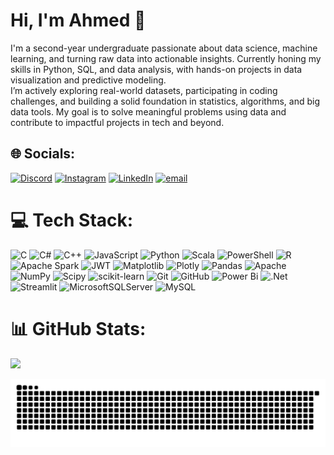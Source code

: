 # Hi, I'm Ahmed 👋
I'm a second-year undergraduate passionate about data science, machine learning, and turning raw data into actionable insights. Currently honing my skills in Python, SQL, and data analysis, with hands-on projects in data visualization and predictive modeling.<br>I’m actively exploring real-world datasets, participating in coding challenges, and building a solid foundation in statistics, algorithms, and big data tools. My goal is to solve meaningful problems using data and contribute to impactful projects in tech and beyond.


## 🌐 Socials:
[![Discord](https://img.shields.io/badge/Discord-%237289DA.svg?logo=discord&logoColor=white)](https://discord.gg/https://discord.gg/pCybRRQ8) [![Instagram](https://img.shields.io/badge/Instagram-%23E4405F.svg?logo=Instagram&logoColor=white)](https://instagram.com/https://bit.ly/43gkewt) [![LinkedIn](https://img.shields.io/badge/LinkedIn-%230077B5.svg?logo=linkedin&logoColor=white)](https://linkedin.com/in/http://www.linkedin.com/in/ahmed-emad-b82438305) [![email](https://img.shields.io/badge/Email-D14836?logo=gmail&logoColor=white)](mailto:ahmedyasser200580@gmail.com) 

# 💻 Tech Stack:
![C](https://img.shields.io/badge/c-%2300599C.svg?style=for-the-badge&logo=c&logoColor=white)  ![C#](https://img.shields.io/badge/c%23-%23239120.svg?style=for-the-badge&logo=csharp&logoColor=white)  ![C++](https://img.shields.io/badge/c++-%2300599C.svg?style=for-the-badge&logo=c%2B%2B&logoColor=white)  ![JavaScript](https://img.shields.io/badge/javascript-%23323330.svg?style=for-the-badge&logo=javascript&logoColor=%23F7DF1E)  ![Python](https://img.shields.io/badge/python-3670A0?style=for-the-badge&logo=python&logoColor=ffdd54)  ![Scala](https://img.shields.io/badge/scala-%23DC322F.svg?style=for-the-badge&logo=scala&logoColor=white)  ![PowerShell](https://img.shields.io/badge/PowerShell-%235391FE.svg?style=for-the-badge&logo=powershell&logoColor=white)  ![R](https://img.shields.io/badge/r-%23276DC3.svg?style=for-the-badge&logo=r&logoColor=white)  ![Apache Spark](https://img.shields.io/badge/Apache%20Spark-FDEE21?style=for-the-badge&logo=apachespark&logoColor=black)  ![JWT](https://img.shields.io/badge/JWT-black?style=for-the-badge&logo=JSON%20web%20tokens)  ![Matplotlib](https://img.shields.io/badge/Matplotlib-%23ffffff.svg?style=for-the-badge&logo=Matplotlib&logoColor=black)  ![Plotly](https://img.shields.io/badge/Plotly-%233F4F75.svg?style=for-the-badge&logo=plotly&logoColor=white)  ![Pandas](https://img.shields.io/badge/pandas-%23150458.svg?style=for-the-badge&logo=pandas&logoColor=white)  ![Apache](https://img.shields.io/badge/apache-%23D42029.svg?style=for-the-badge&logo=apache&logoColor=white)  ![NumPy](https://img.shields.io/badge/numpy-%23013243.svg?style=for-the-badge&logo=numpy&logoColor=white)  ![Scipy](https://img.shields.io/badge/SciPy-%230C55A5.svg?style=for-the-badge&logo=scipy&logoColor=%white)  ![scikit-learn](https://img.shields.io/badge/scikit--learn-%23F7931E.svg?style=for-the-badge&logo=scikit-learn&logoColor=white)  ![Git](https://img.shields.io/badge/git-%23F05033.svg?style=for-the-badge&logo=git&logoColor=white)  ![GitHub](https://img.shields.io/badge/github-%23121011.svg?style=for-the-badge&logo=github&logoColor=white)  ![Power Bi](https://img.shields.io/badge/power_bi-F2C811?style=for-the-badge&logo=powerbi&logoColor=black)  ![.Net](https://img.shields.io/badge/.NET-5C2D91?style=for-the-badge&logo=.net&logoColor=white)  ![Streamlit](https://img.shields.io/badge/Streamlit-%23FE4B4B.svg?style=for-the-badge&logo=streamlit&logoColor=white)  ![MicrosoftSQLServer](https://img.shields.io/badge/Microsoft%20SQL%20Server-CC2927?style=for-the-badge&logo=microsoft%20sql%20server&logoColor=white)  ![MySQL](https://img.shields.io/badge/mysql-4479A1.svg?style=for-the-badge&logo=mysql&logoColor=white)

# 📊 GitHub Stats:
![](https://nirzak-streak-stats.vercel.app/?user=AhmedYasserEssam&theme=dark&hide_border=false)<br/>

<picture>
  <source media="(prefers-color-scheme: dark)" srcset="https://raw.githubusercontent.com/AhmedYasserEssam/Ahmed-Emad/output/github-snake-dark.svg" />
  <source media="(prefers-color-scheme: light)" srcset="https://raw.githubusercontent.com/AhmedYasserEssam/Ahmed-Emad/output/github-snake.svg" />
  <img alt="github-snake" src="https://raw.githubusercontent.com/AhmedYasserEssam/Ahmed-Emad/output/github-snake.svg" />
</picture>
